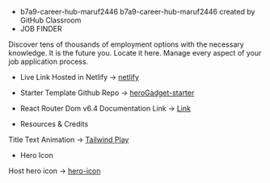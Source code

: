 * b7a9-career-hub-maruf2446
b7a9-career-hub-maruf2446 created by GitHub Classroom
* JOB FINDER

 Discover tens of thousands of employment options with the necessary knowledge. It is the future you. Locate it here. Manage every aspect of your job application process.

* Live Link
Hosted in Netlify -> [netlify](https://flourishing-pithivier-c97ab0.netlify.app/)


* Starter Template
Github Repo -> [heroGadget-starter](https://github.com/Porgramming-Hero-web-course/b7a9-career-hub-maruf2446)


* React Router Dom v6.4 
Documentation Link -> [Link](https://reactrouter.com/en/main/start/overview)


* Resources & Credits

Title Text Animation -> [Tailwind Play](https://play.tailwindcss.com/VCZwwz1e3R)

* Hero Icon

Host hero icon -> [hero-icon](https://heroicons.com/)
